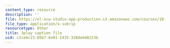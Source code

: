 ```yaml
---
content_type: resource
description: ''
file: https://ol-ocw-studio-app-production.s3.amazonaws.com/courses/18-065-matrix-methods-in-data-analysis-signal-processing-and-machine-learning-spring-2018/c2ce6c2305676e911435328deb48223b_0Qws8BuK3RQ.srt
file_type: application/x-subrip
resourcetype: Other
title: 3play caption file
uid: c2ce6c23-0567-6e91-1435-328deb48223b
---
```

